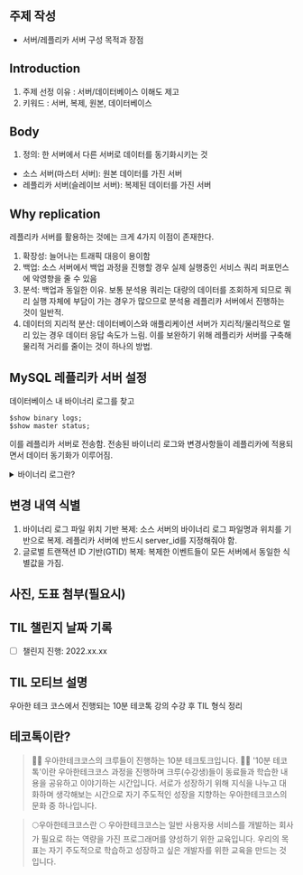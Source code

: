 ## 주제 작성

- 서버/레플리카 서버 구성 목적과 장점

## Introduction

1. 주제 선정 이유 : 서버/데이터베이스 이해도 제고
1. 키워드 : 서버, 복제, 원본, 데이터베이스 

## Body

1. 정의: 한 서버에서 다른 서버로 데이터를 동기화시키는 것 
- 소스 서버(마스터 서버): 원본 데이터를 가진 서버 
- 레플리카 서버(슬레이브 서버): 복제된 데이터를 가진 서버

## Why replication

레플리카 서버를 활용하는 것에는 크게 4가지 이점이 존재한다.

1. 확장성: 늘어나는 트래픽 대응이 용이함
1. 백업: 소스 서버에서 백업 과정을 진행할 경우 실제 실행중인 서비스 쿼리 퍼포먼스에 악영향을 줄 수 있음
1. 분석: 백업과 동일한 이유. 보통 분석용 쿼리는 대량의 데이터를 조회하게 되므로 쿼리 실행 자체에 부담이 가는 경우가 많으므로 분석용 레플리카 서버에서 진행하는 것이 일반적. 
1. 데이터의 지리적 분산: 데이터베이스와 애플리케이션 서버가 지리적/물리적으로 멀리 있는 경우 데이터 응답 속도가 느림. 이를 보완하기 위해 레플리카 서버를 구축해 물리적 거리를 줄이는 것이 하나의 방법. 

## MySQL 레플리카 서버 설정

데이터베이스 내 바이너리 로그를 찾고

```shell
$show binary logs; 
$show master status;
```

이를 레플리카 서버로 전송함. 전송된 바이너리 로그와 변경사항들이 레플리카에 적용되면서 데이터 동기화가 이루어짐.

<details>
<summary>바이너리 로그란? </summary>

MySQL 서버에서 발생하는 모든 변경사항을 별도의 로그 파일에 순서대로 저장

1. 데이터 변경 내역 
1. 데이터베이스나 테이블의 구조 변경
1. 계정이나 권한의 변경 정보

## 포맷 

1. statement 방식: SQL문을 바이너리 로그에 기록됨. 트랜잭션 격리 수준이 반드시 repeatable-read 이상이어야 가능함. 
1. row 방식: 데이터 변경이 발생했을 때 변경된 값 자체가 기록횜
1. mixed 방식: statement + row 방식. 
</details>

## 변경 내역 식별

1. 바이너리 로그 파일 위치 기반 복제: 소스 서버의 바이너리 로그 파일명과 위치를 기반으로 복제. 레플리카 서버에 반드시 server_id를 지정해줘야 함. 
1. 글로벌 트랜잭션 ID 기반(GTID) 복제: 복제한 이벤트들이 모든 서버에서 동일한 식별값을 가짐. 

## 사진, 도표 첨부(필요시)

## TIL 챌린지 날짜 기록
- [ ] 챌린지 진행: 2022.xx.xx

## TIL 모티브 설명
우아한 테크 코스에서 진행되는 10분 테코톡 강의 수강 후 TIL 형식 정리

## 테코톡이란? 
> 🙋‍♀️ 우아한테크코스의 크루들이 진행하는 10분 테크토크입니다. 🙋‍♂️ '10분 테코톡'이란  우아한테크코스 과정을 진행하며 크루(수강생)들이 동료들과 학습한 내용을 공유하고 이야기하는 시간입니다. 서로가 성장하기 위해 지식을 나누고 대화하며 생각해보는 시간으로 자기 주도적인 성장을 지향하는 우아한테크코스의 문화 중 하나입니다.

> 🌕우아한테크코스란 🌕 우아한테크코스는 일반 사용자용 서비스를 개발하는 회사가 필요로 하는 역량을 가진 프로그래머를 양성하기 위한 교육입니다. 우리의 목표는 자기 주도적으로 학습하고 성장하고 싶은 개발자를 위한 교육을 만드는 것입니다.
